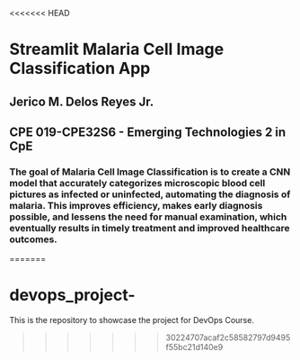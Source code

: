 <<<<<<< HEAD
# Streamlit Malaria Cell Image Classification App
## Jerico M. Delos Reyes Jr.

## CPE 019-CPE32S6 - Emerging Technologies 2 in CpE

### The goal of Malaria Cell Image Classification is to create a CNN model that accurately categorizes microscopic blood cell pictures as infected or uninfected, automating the diagnosis of malaria. This improves efficiency, makes early diagnosis possible, and lessens the need for manual examination, which eventually results in timely treatment and improved healthcare outcomes.
=======
# devops_project-
This is the repository to showcase the project for DevOps Course.
>>>>>>> 30224707acaf2c58582797d9495f55bc21d140e9
